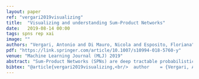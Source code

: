 ```yaml
---
layout: paper
ref: "vergari2019visualizing"
title:  "Visualizing and understanding Sum-Product Networks"
date:   2019-08-14 00:00
tags: spns rep xai
image: ""
authors: "Vergari, Antonio and Di Mauro, Nicola and Esposito, Floriana"
pdf: "https://link.springer.com/article/10.1007/s10994-018-5760-y"
venue: "Machine Learning Journal (MLJ) 2019"
abstract: "Sum-Product Networks (SPNs) are deep tractable probabilistic models by which several kinds of inference queries can be answered exactly and in a tractable time. They have been largely used as black box density estimators, assessed by comparing their likelihood scores on different tasks. In this paper we explore and exploit the inner representations learned by SPNs. By taking a closer look at the inner workings of SPNs, we aim to better understand what and how meaningful the representations they learn are, as in a classic Representation Learning framework. We firstly propose an interpretation of SPNs as Multi-Layer Perceptrons, we then devise several criteria to extract representations from SPNs and finally we empirically evaluate them in several (semi-)supervised tasks showing they are competitive against classical feature extractors like RBMs, DBNs and deep probabilistic autoencoders, like MADEs and VAEs."
bibtex: "@article{vergari2019visualizing,<br/>  author    = {Vergari, Antonio and Di Mauro, Nicola and Esposito, Floriana},<br/>  title     = {Visualizing and understanding Sum-Product Networks},<br/>  journal   = {Mach. Learn.},<br/>  volume    = {108},<br/>  number    = {4},<br/>  pages     = {551--573},<br/>  year      = {2019}<br/>}"
---
```

